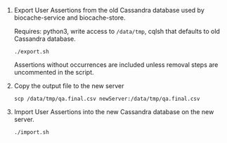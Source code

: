 1. Export User Assertions from the old Cassandra database used by biocache-service and biocache-store.

   Requires: python3, write access to `/data/tmp`, cqlsh that defaults to old Cassandra database.
    ```
    ./export.sh
    ```
   Assertions without occurrences are included unless removal steps are uncommented in the script.

2. Copy the output file to the new server
    ```
    scp /data/tmp/qa.final.csv newServer:/data/tmp/qa.final.csv
    ```

3. Import User Assertions into the new Cassandra database on the new server.
    ```
   ./import.sh
   ``` 

   